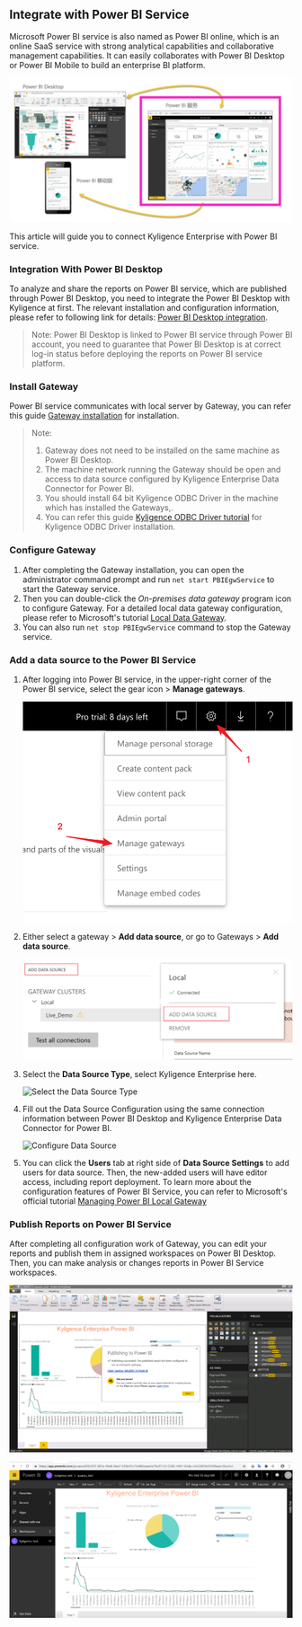 ## Integrate with Power BI Service

Microsoft Power BI service is also named as Power BI online, which is an online SaaS service with strong analytical capabilities and collaborative management capabilities. It can easily collaborates with Power BI Desktop or Power BI Mobile to build an enterprise BI platform.

![Power BI Desktop,Microsoft Power BI Service,Microsoft Power BI Mobile relationship](../../images/powerbi/Picture_PBI_SERVIECE_07.png)

This article will guide you to connect Kyligence Enterprise with Power BI service.


### Integration With Power BI Desktop

To analyze and share the reports on Power BI service, which are published through Power BI Desktop, you need to integrate the Power BI Desktop with Kyligence at first. The relevant installation and configuration information, please refer to following link for details: [Power BI Desktop integration](powerbi_desktop.en.md). 

> Note: Power BI Desktop is linked to Power BI service through Power BI account, you need to guarantee that Power BI Desktop is at correct log-in status before deploying the reports on Power BI service platform. 

### Install Gateway

Power BI service communicates with local server by Gateway, you can refer this guide [Gateway installation](https://docs.microsoft.com/en-us/power-bi/service-gateway-install) for installation. 

> Note: 
>
> 1. Gateway does not need to be installed on the same machine as Power BI Desktop.
> 2. The machine network running the Gateway should be open and access to data source configured by Kyligence Enterprise Data Connector for Power BI. 
> 3. You should install 64 bit Kyligence ODBC Driver in the machine which has installed the Gateways,.
> 4. You can refer this guide [Kyligence ODBC Driver tutorial](../../driver/odbc/README.md) for Kyligence ODBC Driver installation.

### Configure Gateway

1. After completing the Gateway installation, you can open the administrator command prompt and run ```net start PBIEgwService``` to start the Gateway service. 
2. Then you can double-click the *On-premises data gateway* program icon to configure Gateway. For a detailed local data gateway configuration, please refer to Microsoft's tutorial [Local Data Gateway](https://docs.microsoft.com/en-us/power-bi/service-gateway-onprem).
3. You can also run ```net stop PBIEgwService``` command to stop the Gateway service.

### Add a data source to the Power BI Service

1. After logging into Power BI service, in the upper-right corner of the Power BI service, select the gear icon > **Manage gateways**.

   ![manage gateways](../../images/powerbi/manage_gateway.en.png)

2. Either select a gateway > **Add data source**, or go to Gateways > **Add data source**.

   ![add data source](../../images/powerbi/add_data.en.png)

3. Select the **Data Source Type**, select Kyligence Enterprise here.

   ![Select the Data Source Type](../../images/powerbi/select_type.en.png)

4. Fill out the Data Source Configuration using the same connection information between Power BI Desktop and Kyligence Enterprise Data Connector for Power BI. 

   ![Configure Data Source](../../images/powerbi/configuration_data.en.png)

5. You can click the **Users** tab at right side of **Data Source Settings** to add users for data source. Then, the new-added users will have editor access, including report deployment. To learn more about the configuration features of Power BI Service, you can refer to Microsoft's official tutorial [Managing Power BI Local Gateway](https://docs.microsoft.com/en-us/power-bi/service-gateway-manage )

### Publish Reports on Power BI Service

After completing all configuration work of Gateway, you can edit your reports and publish them in assigned workspaces on Power BI Desktop. Then, you can make analysis or changes reports in Power BI Service workspaces.

![Publish Reports](../../images/powerbi/Picture_PBI_SERVIECE_05.png)

![Publish Reports](../../images/powerbi/Picture_PBI_SERVIECE_06.png)
